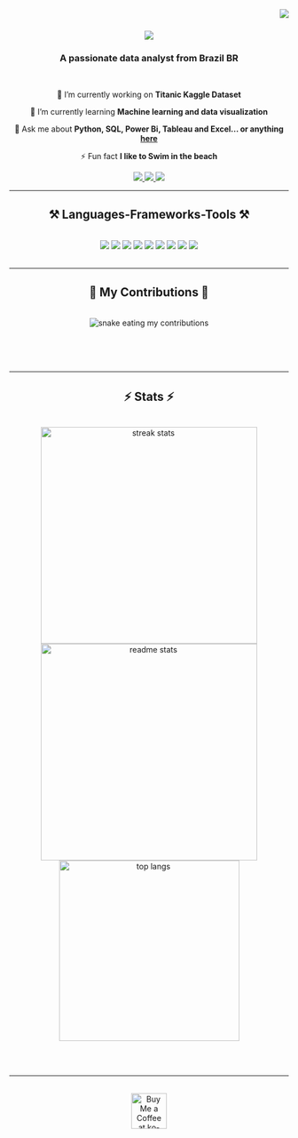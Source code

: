 <img align="right" src="https://visitor-badge.laobi.icu/badge?page_id=Pedrofdorini.Pedrofdorini" />

<h1 align="center">
    <img src="https://readme-typing-svg.herokuapp.com/?font=Righteous&size=35&center=true&vCenter=true&width=500&height=70&duration=4000&lines=Hi+There!+👋;+I'm+Pedro+Falavinha!;" />
</h1>

<h3 align="center">A passionate data analyst from Brazil BR</h3>

<br/>

<div align="center">
 
 🔭 I’m currently working on **Titanic Kaggle Dataset**
 
 🌱 I’m currently learning **Machine learning and data visualization**

💬 Ask me about **Python, SQL, Power Bi, Tableau and Excel... or anything [here](https://github.com/Pedrofdorini/Pedrofdorini/issues/1)**

⚡ Fun fact **I like to Swim in the beach**

 </div>
 
<div align="center"> 
  <a href="mailto:pedrofdorini@gmail.com">
    <img src="https://img.shields.io/badge/Gmail-333333?style=for-the-badge&logo=gmail&logoColor=red" />
  </a>
  <a href="https://www.linkedin.com/in/pedro-falavinha-dorini-40a79224a" target="_blank">
    <img src="https://img.shields.io/badge/LinkedIn-0077B5?style=for-the-badge&logo=linkedin&logoColor=white" target="_blank" />
  </a>
  <a href="https://salesp07.github.io" target="_blank">
     <img src="https://img.shields.io/badge/Portfolio-FF5722?style=for-the-badge&logo=todoist&logoColor=white" target="_blank" /> <!-- sqlite, safari, google-chrome are other good icon options -->
  </a>
</div>

 <hr/>
 
<h2 align="center">⚒️ Languages-Frameworks-Tools ⚒️</h2>
<br/>
<div align="center">
    <img src="https://img.icons8.com/color/48/000000/python.png"/>
    <img src="https://img.icons8.com/color/48/000000/power-bi.png"/>
    <img src="https://img.icons8.com/color/48/000000/tableau-software.png"/>
    <img src="https://img.icons8.com/color/48/000000/microsoft-sql-server.png"/>
    <img src="https://img.icons8.com/color/48/000000/microsoft-excel-2019.png"/>
    <img src="https://img.icons8.com/color/48/000000/pandas.png"/>
    <img src="https://img.icons8.com/color/48/000000/git.png"/>
    <img src="https://img.icons8.com/fluent/48/000000/github.png"/>
    <img src="https://img.icons8.com/color/48/000000/visual-studio-code-2019.png"/>
</div>

<br/>
<hr/>

<div align="center">
  <h2>🐍 My Contributions 🐍</h2>
  <br>
  <img alt="snake eating my contributions" src="https://raw.githubusercontent.com/Pedrofdorini/Pedrofdorini/output/github-contribution-grid-snake.svg" />
  
  <br/><br/><br/>
</div>

<hr/>

<h2 align="center">⚡ Stats ⚡</h2>
<br>
<div align=center>
  <img width=390 src="https://github-readme-streak-stats-Pedrofdorini.vercel.app/?user=Pedrofdorini&count_private=true&theme=react&border_radius=10" alt="streak stats"/>
  <img width=390 src="https://github-readme-stats-Pedrofdorini.vercel.app/api?username=Pedrofdorini&count_private=true&show_icons=true&theme=react&rank_icon=github&border_radius=10" alt="readme stats" />
  <br/>
  <img width=325 align="center" src="https://github-readme-stats-Pedrofdorini.vercel.app/api/top-langs/?username=Pedrofdorini&hide=HTML&langs_count=8&layout=compact&theme=react&border_radius=10&size_weight=0.5&count_weight=0.5&exclude_repo=github-readme-stats" alt="top langs" />
</div>

<br/><br/>

<hr/>

<br/>

<div align="center">
<a href='https://ko-fi.com/V7V4RAK9C' target='_blank'><img height='64' style='border:0px;height:64px;' src='https://storage.ko-fi.com/cdn/kofi1.png?v=3' border='0' alt='Buy Me a Coffee at ko-fi.com' /></a>
</div>

<br/>
